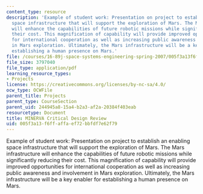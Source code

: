 ```yaml
---
content_type: resource
description: 'Example of student work: Presentation on project to establish an enabling
  space infrastructure that will support the exploration of Mars. The Mars infrastructure
  will enhance the capabilities of future robotic missions while significantly reducing
  their cost. This magnification of capability will provide improved opportunities
  for international cooperation as well as increasing public awareness and involvement
  in Mars exploration. Ultimately, the Mars infrastructure will be a key enabler for
  establishing a human presence on Mars.'
file: /courses/16-89j-space-systems-engineering-spring-2007/005f3a13f6ffaffaef72bbfdf7e62f79_presentation_00.pdf
file_size: 3797040
file_type: application/pdf
learning_resource_types:
- Projects
license: https://creativecommons.org/licenses/by-nc-sa/4.0/
ocw_type: OCWFile
parent_title: Projects
parent_type: CourseSection
parent_uid: 244945a8-15a4-b2a3-af2a-20384f403eab
resourcetype: Document
title: MINERVA Critical Design Review
uid: 005f3a13-f6ff-affa-ef72-bbfdf7e62f79
---
```

Example of student work: Presentation on project to establish an enabling space infrastructure that will support the exploration of Mars. The Mars infrastructure will enhance the capabilities of future robotic missions while significantly reducing their cost. This magnification of capability will provide improved opportunities for international cooperation as well as increasing public awareness and involvement in Mars exploration. Ultimately, the Mars infrastructure will be a key enabler for establishing a human presence on Mars.
